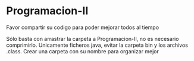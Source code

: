 # Programacion-II

Favor compartir su codigo para poder mejorar todos al tiempo

Sólo basta con arrastrar la carpeta a Programacion-II, no es necesario comprimirlo.
Unicamente ficheros java, evitar la carpeta bin y los archivos .class.
Crear una carpeta con su nombre para organizar mejor
